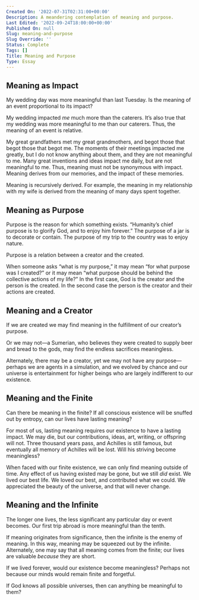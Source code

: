 ```yaml
---
Created On: '2022-07-31T02:31:00+00:00'
Description: A meandering contemplation of meaning and purpose.
Last Edited: '2022-09-24T18:00:00+00:00'
Published On: null
Slug: meaning-and-purpose
Slug Override: ''
Status: Complete
Tags: []
Title: Meaning and Purpose
Type: Essay
---
```

<h2>Meaning as Impact</h2>
<p>My wedding day was more meaningful than last Tuesday. Is the meaning of an event proportional to its impact?</p>
<p>My wedding impacted <em>me</em> much more than the caterers. It’s also true that my wedding was more meaningful to me than our caterers. Thus, the meaning of an event is relative.</p>
<p>My great grandfathers met my great grandmothers, and begot those that begot those that begot me. The moments of their meetings impacted me greatly, but I do not know anything about them, and they are not meaningful to me. Many great inventions and ideas impact me daily, but are not meaningful to me. Thus, meaning must not be synonymous with impact. Meaning derives from our memories, and the impact of these memories.</p>
<p>Meaning is recursively derived. For example, the meaning in my relationship with my wife is derived from the meaning of many days spent together.</p>
<h2>Meaning as Purpose</h2>
<p>Purpose is the reason for which something exists. “Humanity’s chief purpose is to glorify God, and to enjoy him forever.” The purpose of a jar is to decorate or contain. The purpose of my trip to the country was to enjoy nature.</p>
<p>Purpose is a relation between a creator and the created.</p>
<p>When someone asks “what is my purpose,” it may mean “for what purpose was I created?” or it may mean “what purpose should be behind the collective actions of my life?” In the first case, God is the creator and the person is the created. In the second case the person is the creator and their actions are created.</p>
<h2>Meaning and a Creator</h2>
<p>If we are created we may find meaning in the fulfillment of our creator’s purpose.</p>
<p>Or we may not—a Sumerian, who believes they were created to supply beer and bread to the gods, may find the endless sacrifices meaningless.</p>
<p>Alternately, there may be a creator, yet we may not have any purpose—perhaps we are agents in a simulation, and we evolved by chance and our universe is entertainment for higher beings who are largely indifferent to our existence.</p>
<h2>Meaning and the Finite</h2>
<p>Can there be meaning in the finite? If all conscious existence will be snuffed out by entropy, can our lives have lasting meaning?</p>
<p>For most of us, lasting meaning requires our existence to have a lasting impact. We may die, but our contributions, ideas, art, writing, or offspring will not. Three thousand years pass, and Achilles is still famous, but eventually all memory of Achilles will be lost. Will his striving become meaningless?</p>
<p>When faced with our finite existence, we can only find meaning outside of time. Any effect of us having existed may be gone, but we still <em>did</em> exist. We lived our best life. We loved our best, and contributed what we could. We appreciated the beauty of the universe, and that will never change.</p>
<h2>Meaning and the Infinite</h2>
<p>The longer one lives, the less significant any particular day or event becomes. Our first trip abroad is more meaningful than the tenth.</p>
<p>If meaning originates from significance, then the infinite is the enemy of meaning. In this way, meaning may be squeezed out by the infinite. Alternately, one may say that all meaning comes from the finite; our lives are valuable <em>because</em> they are short.</p>
<p>If we lived forever, would our existence become meaningless? Perhaps not because our minds would remain finite and forgetful.</p>
<p>If God knows all possible universes, then can anything be meaningful to them?</p>
